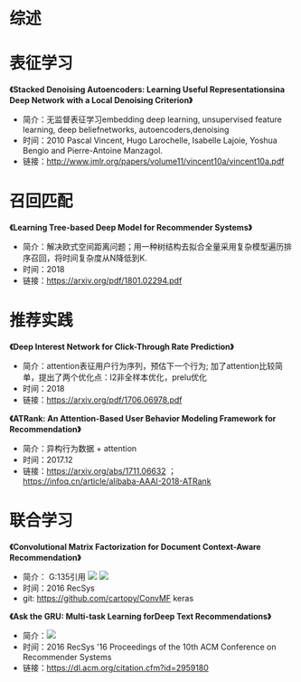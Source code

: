 # 综述

# 表征学习
**《Stacked Denoising Autoencoders: Learning Useful Representationsina Deep Network with a Local Denoising Criterion》**
-  简介：无监督表征学习embedding deep learning,  unsupervised feature learning,  deep beliefnetworks,  autoencoders,denoising
-  时间：2010 Pascal Vincent, Hugo Larochelle, Isabelle Lajoie, Yoshua Bengio and Pierre-Antoine Manzagol.
-  链接：http://www.jmlr.org/papers/volume11/vincent10a/vincent10a.pdf

# 召回匹配
**《Learning Tree-based Deep Model for Recommender Systems》**
- 简介：解决欧式空间距离问题；用一种树结构去拟合全量采用复杂模型遍历排序召回，将时间复杂度从N降低到K.
- 时间：2018
- 链接：https://arxiv.org/pdf/1801.02294.pdf

# 推荐实践
**《Deep Interest Network for Click-Through Rate Prediction》**
-  简介：attention表征用户行为序列，预估下一个行为; 加了attention比较简单，提出了两个优化点：l2非全样本优化，prelu优化
-  时间：2018
-  链接：https://arxiv.org/pdf/1706.06978.pdf

**《ATRank: An Attention-Based User Behavior Modeling Framework for Recommendation》**
-  简介：异构行为数据 + attention
-  时间：2017.12  
-  链接：https://arxiv.org/abs/1711.06632 ； https://infoq.cn/article/alibaba-AAAI-2018-ATRank
         
# 联合学习
**《Convolutional Matrix Factorization for Document Context-Aware Recommendation》**
-  简介：  G:135引用
   ![](https://github.com/johnlevi/recsys/blob/master/cnn_pmf1.png) ![](https://github.com/johnlevi/recsys/blob/master/cnn_pmf2.png)
-  时间：2016 RecSys   
-  git: https://github.com/cartopy/ConvMF  keras

**《Ask the GRU: Multi-task Learning forDeep Text Recommendations》**
-  简介：![](https://github.com/johnlevi/recsys/blob/master/gru_cf.png)
-  时间：2016 RecSys '16 Proceedings of the 10th ACM Conference on Recommender Systems
-  链接：https://dl.acm.org/citation.cfm?id=2959180

